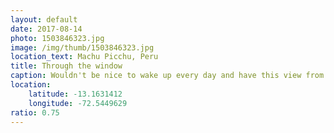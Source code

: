```yaml
---
layout: default
date: 2017-08-14
photo: 1503846323.jpg
image: /img/thumb/1503846323.jpg
location_text: Machu Picchu, Peru
title: Through the window
caption: Wouldn't be nice to wake up every day and have this view from your bed? hahaha
location:
    latitude: -13.1631412
    longitude: -72.5449629
ratio: 0.75
---
```

